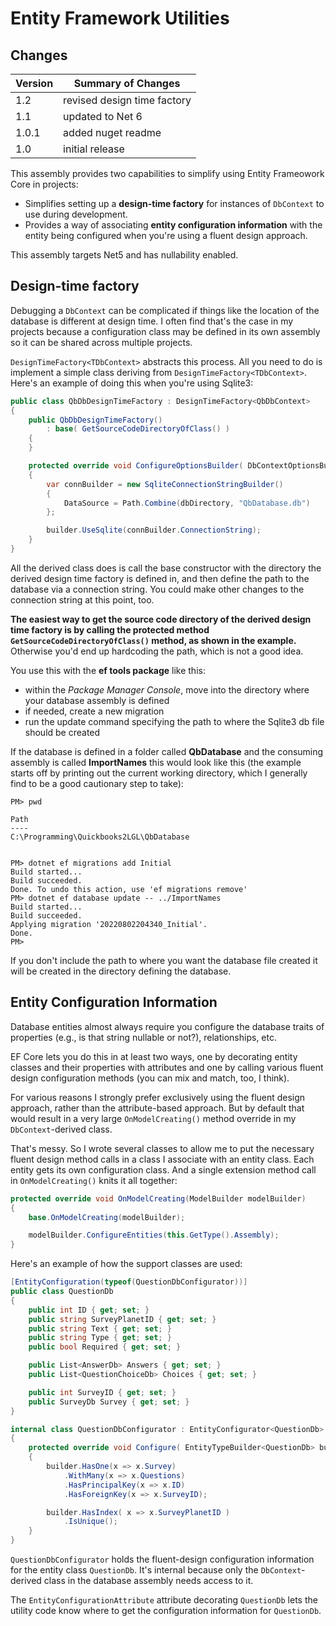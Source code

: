 # Entity Framework Utilities

## Changes

|Version|Summary of Changes|
|-------|------------------|
|1.2|revised design time factory|
|1.1|updated to Net 6|
|1.0.1|added nuget readme|
|1.0|initial release|

This assembly provides two capabilities to simplify using Entity Frameowork Core in projects:

- Simplifies setting up a **design-time factory** for instances of `DbContext` to use during development.
- Provides a way of associating **entity configuration information** with the entity being configured when you're using a fluent design approach.

This assembly targets Net5 and has nullability enabled.

## Design-time factory

Debugging a `DbContext` can be complicated if things like the location of the database is different at design time. I often find that's the case in my projects because a configuration class may be defined in its own assembly so it can be shared across multiple projects.

`DesignTimeFactory<TDbContext>` abstracts this process. All you need to do is implement a simple class deriving from 
`DesignTimeFactory<TDbContext>`. Here's an example of doing this when you're using Sqlite3:

```csharp
public class QbDbDesignTimeFactory : DesignTimeFactory<QbDbContext>
{
    public QbDbDesignTimeFactory()
        : base( GetSourceCodeDirectoryOfClass() )
    {
    }

    protected override void ConfigureOptionsBuilder( DbContextOptionsBuilder<QbDbContext> builder, string dbDirectory )
    {
        var connBuilder = new SqliteConnectionStringBuilder()
        {
            DataSource = Path.Combine(dbDirectory, "QbDatabase.db")
        };

        builder.UseSqlite(connBuilder.ConnectionString);
    }
}
```

All the derived class does is call the base constructor with the directory the 
derived design time factory is defined in, and then define the path to the 
database via a connection string. You could make other changes to the connection string at this point, too.

**The easiest way to get the source code directory of the derived design time
factory is by calling the protected method `GetSourceCodeDirectoryOfClass()`
method, as shown in the example.** Otherwise you'd end up hardcoding the path,
which is not a good idea.

You use this with the **ef tools package** like this:

- within the *Package Manager Console*, move into the directory where your database
assembly is defined
- if needed, create a new migration
- run the update command specifying the path to where the Sqlite3 db file should
be created

If the database is defined in a folder called **QbDatabase** and the consuming
assembly is called **ImportNames** this would look like this (the example starts
off by printing out the current working directory, which I generally find to be a
good cautionary step to take):

```
PM> pwd

Path                                    
----                                    
C:\Programming\Quickbooks2LGL\QbDatabase


PM> dotnet ef migrations add Initial
Build started...
Build succeeded.
Done. To undo this action, use 'ef migrations remove'
PM> dotnet ef database update -- ../ImportNames
Build started...
Build succeeded.
Applying migration '20220802204340_Initial'.
Done.
PM> 
```

If you don't include the path to where you want the database file created it will
be created in the directory defining the database.

## Entity Configuration Information

Database entities almost always require you configure the database traits of properties (e.g., is that string nullable or not?), relationships, etc.

EF Core lets you do this in at least two ways, one by decorating entity classes and their properties with attributes and one by calling various fluent design configuration methods (you can mix and match, too,
I think).

For various reasons I strongly prefer exclusively using the fluent design approach, rather than the attribute-based approach. But by default that would result in a very large `OnModelCreating()` method override in my `DbContext`-derived class.

That's messy. So I wrote several classes to allow me to put the necessary fluent design method calls in a class I associate with an entity class. Each entity gets its own configuration class. And a single extension method call in `OnModelCreating()` knits it all together:

```csharp
protected override void OnModelCreating(ModelBuilder modelBuilder)
{
    base.OnModelCreating(modelBuilder);

    modelBuilder.ConfigureEntities(this.GetType().Assembly);
}
```

Here's an example of how the support classes are used:

```csharp
[EntityConfiguration(typeof(QuestionDbConfigurator))]
public class QuestionDb
{
    public int ID { get; set; }
    public string SurveyPlanetID { get; set; }
    public string Text { get; set; }
    public string Type { get; set; }
    public bool Required { get; set; }

    public List<AnswerDb> Answers { get; set; }
    public List<QuestionChoiceDb> Choices { get; set; }

    public int SurveyID { get; set; }
    public SurveyDb Survey { get; set; }
}

internal class QuestionDbConfigurator : EntityConfigurator<QuestionDb>
{
    protected override void Configure( EntityTypeBuilder<QuestionDb> builder )
    {
        builder.HasOne(x => x.Survey)
            .WithMany(x => x.Questions)
            .HasPrincipalKey(x => x.ID)
            .HasForeignKey(x => x.SurveyID);

        builder.HasIndex( x => x.SurveyPlanetID )
            .IsUnique();
    }
}
```

`QuestionDbConfigurator` holds the fluent-design configuration information for the entity class `QuestionDb`. It's internal because only the `DbContext`-derived class in the database assembly needs access to it.

The `EntityConfigurationAttribute` attribute decorating `QuestionDb` lets the utility code know where to get the configuration information for `QuestionDb`.
